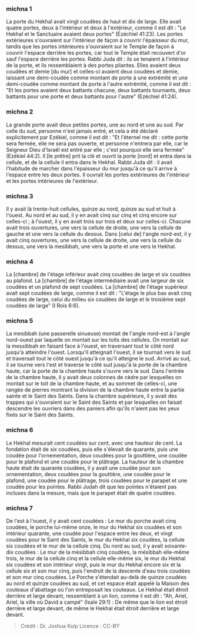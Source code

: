 
### michna 1
La porte du Hekhal avait vingt coudées de haut et dix de large. Elle avait quatre portes, deux à l'intérieur et deux à l'extérieur, comme il est dit : "Le Hekhal et le Sanctuaire avaient deux portes" (Ézéchiel 41:23). Les portes extérieures s'ouvraient sur l'intérieur de façon à couvrir l'épaisseur du mur, tandis que les portes intérieures s'ouvraient sur le Temple de façon à couvrir l'espace derrière les portes, car tout le Temple était recouvert d'or sauf l'espace derrière les portes. Rabbi Juda dit : ils se tenaient à l'intérieur de la porte, et ils ressemblaient à des portes pliantes. Elles avaient deux coudées et demie [du mur] et celles-ci avaient deux coudées et demie, laissant une demi-coudée comme montant de porte à une extrémité et une demi-coudée comme montant de porte à l'autre extrémité, comme il est dit : "Et les portes avaient deux battants chacune, deux battants tournants, deux battants pour une porte et deux battants pour l'autre" (Ezéchiel 41:24).

### michna 2
La grande porte avait deux petites portes, une au nord et une au sud. Par celle du sud, personne n'est jamais entré, et cela a été déclaré explicitement par Ezékiel, comme il est dit : "Et l'èternel me dit : cette porte sera fermée, elle ne sera pas ouverte, et personne n'entrera par elle, car le Seigneur Dieu d'Israël est entré par elle ; c'est pourquoi elle sera fermée"(Ezékiel 44:2). Il [le prêtre] prit la clé et ouvrit la porte [nord] et entra dans la cellule, et de la cellule il entra dans le Hekhal. Rabbi Juda dit : il avait l'habitude de marcher dans l'épaisseur du mur jusqu'à ce qu'il arrive à l'espace entre les deux portes. Il ouvrait les portes extérieures de l'intérieur et les portes intérieures de l'extérieur.

### michna 3
Il y avait là trente-huit cellules, quinze au nord, quinze au sud et huit à l'ouest. Au nord et au sud, il y en avait cinq sur cinq et cinq encore sur celles-ci ; à l'ouest, il y en avait trois sur trois et deux sur celles-ci. Chacune avait trois ouvertures, une vers la cellule de droite, une vers la cellule de gauche et une vers la cellule du dessus. Dans [celui de] l'angle nord-est, il y avait cinq ouvertures, une vers la cellule de droite, une vers la cellule du dessus, une vers la mesibbah, une vers la porte et une vers le Hekhal.

### michna 4
La [chambre] de l'étage inférieur avait cinq coudées de large et six coudées au plafond. La [chambre] de l'étage intermédiaire avait une largeur de six coudées et un plafond de sept coudées. La [chambre] de l'étage supérieur avait sept coudées de large, comme il est dit : "L'étage le plus bas avait cinq coudées de large, celui du milieu six coudées de large et le troisième sept coudées de large" (I Rois 6:6).

### michna 5
La mesibbah (une passerelle sinueuse) montait de l'angle nord-est à l'angle nord-ouest par laquelle on montait sur les toits des cellules. On montait sur la messibbah en faisant face à l'ouest, en traversant tout le côté nord jusqu'à atteindre l'ouest. Lorsqu'il atteignait l'ouest, il se tournait vers le sud et traversait tout le côté ouest jusqu'à ce qu'il atteigne le sud. Arrivé au sud, il se tourne vers l'est et traverse le côté sud jusqu'à la porte de la chambre haute, car la porte de la chambre haute s'ouvre vers le sud. Dans l'entrée de la chambre haute, il y avait deux colonnes de cèdre par lesquelles on montait sur le toit de la chambre haute, et au sommet de celles-ci, une rangée de pierres montrant la division de la chambre haute entre la partie sainte et le Saint des Saints. Dans la chambre supérieure, il y avait des trappes qui s'ouvraient sur le Saint des Saints et par lesquelles on faisait descendre les ouvriers dans des paniers afin qu'ils n'aient pas les yeux fixés sur le Saint des Saints.

### michna 6
Le Hekhal mesurait cent coudées sur cent, avec une hauteur de cent. La fondation était de six coudées, puis elle s'élevait de quarante, puis une coudée pour l'ornementation, deux coudées pour la gouttière, une coudée pour le plafond et une coudée pour le plâtrage. La hauteur de la chambre haute était de quarante coudées, il y avait une coudée pour son ornementation, deux coudées pour la gouttière, une coudée pour le plafond, une coudée pour le plâtrage, trois coudées pour le parapet et une coudée pour les pointes. Rabbi Judah dit que les pointes n'étaient pas incluses dans la mesure, mais que le parapet était de quatre coudées.

### michna 7
De l'est à l'ouest, il y avait cent coudées : Le mur du porche avait cinq coudées, le porche lui-même onze, le mur du Hekhal six coudées et son intérieur quarante, une coudée pour l'espace entre les deux, et vingt coudées pour le Saint des Saints, le mur du Hekhal six coudées, la cellule six coudées et le mur de la cellule cinq. Du nord au sud, il y avait soixante-dix coudées : Le mur de la mésibbah cinq coudées, la mésibbah elle-même trois, le mur de la cellule cinq et la cellule elle-même six, le mur du Hekhal six coudées et son intérieur vingt, puis le mur du Hekhal encore six et la cellule six et son mur cinq, puis l'endroit de la descente d'eau trois coudées et son mur cinq coudées. Le Porche s'étendait au-delà de quinze coudées au nord et quinze coudées au sud, et cet espace était appelé la Maison des couteaux d'abattage où l'on entreposait les couteaux. Le Hekhal était étroit derrière et large devant, ressemblant à un lion, comme il est dit : "Ah, Ariel, Ariel, la ville où David a campé" (Isaïe 29:1) : De même que le lion est étroit derrière et large devant, de même le Hekhal était étroit derrière et large devant.

>Crédit : Dr. Joshua Kulp
>Licence : CC-BY